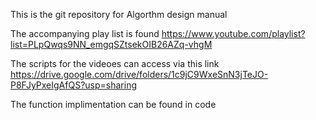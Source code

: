 This is the git repository for Algorthm design manual

The accompanying play list is found https://www.youtube.com/playlist?list=PLpQwqs9NN_emgqSZtsekOIB26AZq-vhgM

The scripts for the videoes can access via this link https://drive.google.com/drive/folders/1c9jC9WxeSnN3jTeJO-P8FJyPxeIgAfQS?usp=sharing

The function implimentation can be found in code 
